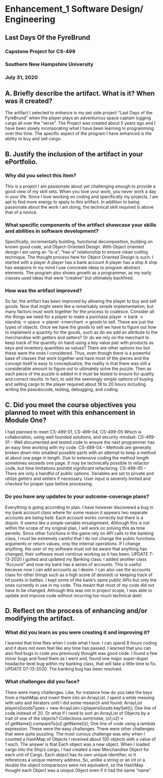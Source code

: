 # Enhancement_1 Software Design/ Engineering
## Last Days Of the FyreBrund
### Capstone Project for CS-499
### Southern New Hampshire University
### July 31, 2020

## A. Briefly describe the artifact. What is it? When was it created?
  The artifact I selected to enhance is my pet side project “Last Days of the FyreBrund” when the player plays an adventurous space captain lugging cargo all over the “verse”. The  Project was created about 5 years ago and I have been slowly incorporating what I have been learning in programming over this time.
	The specific aspect of the program I have enhanced is the ability to buy and sell cargo. 
## B. Justify the inclusion of the artifact in your ePortfolio. 
### Why did you select this item? 
  This is a project I am passionate about yet challenging enough to provide a good view of my skill sets. When you love your work, you never work a day in your life. Since I love working on coding and specifically my projects, I am apt to find more energy to apply to this artifact. In addition to being passionate about the work I am doing, the technical skill required is above that of a novice. 
### What specific components of the artifact showcase your skills and abilities in software development? 
  Specifically, incrementally building, functional decomposition, building on known good code, and Object-Oriented Design. With Object oriented design I am using an “is-a”, “has-a” relationship to ensure clean coding technique. 
The thought process here for Object Oriented Design is such:
I started with a player
A player has a bank account
A player has a ship 
A ship has weapons 
In my mind I use concreate ideas to program abstract elements.
The program also shows growth as a programmer, as my early classes used ideas that were ”creative” but ultimately backfired. 
### How was the artifact improved?
  So far, the artifact has been improved by allowing the player to buy and sell goods. Now that might seem like a remarkably simple implementation, but many factors must work together for the process to coalesce. Consider all the things we need for a player to make a purchase 
  player -> bank -> starship -> space -> planet ->merchant -> goods to sell. 
  These are just the types of objects. Once we have the goods to sell we have to figure out how to implement a quantity for the goods, such as do we add an attribute to the merchandise with getters and setters? Or do we rely on the merchant to keep track of the quantity on hand using a key value pair with products as keys and inventory quantities as values? There are other options too but these were the ones I considered. 
	Thus, even though there is a powerful base of classes that work together and have most of the pieces and the concept itself is easy to conceptualize, the reality is that there was still a considerable amount to figure out to ultimately solve the puzzle. Then as each piece of the puzzle is added in it must be tested to ensure for quality and correct results. In fact, to add the seemingly simple options of buying and selling cargo to the player required about 18 to 20 hours including writing the pseudocode, testing, debugging, and coding. 
## C. Did you meet the course objectives you planned to meet with this enhancement in Module One? 
I had planned to meet CS-499-01, CS-499-04, CS-499-05 Which is collaboration, using well founded solutions, and security mindset. 
CS-499-01 – Well documented and tested code to ensure the next programmer has an easy time working with my code. 
CS-499-04 – Methods are generally broken down into smallest possible parts with an attempt to keep a method at about one page in length. Due to extensive coding the method length sometimes exceeds one page. It may be technically possible to refactor code, but time limitations prohibit significant refactoring. 
CS-499-05 – There are only a handful of public options. Variables are set to private and utilize getters and setters if necessary. User input is severely limited and checked for proper type before processing. 
### Do you have any updates to your outcome-coverage plans?
Everything is going according to plan. I have however discovered a bug in my bank account class where for some reason it appears two separate accounts are being held. Each account works correctly but there is a disjoin. It seems like a simple variable misalignment. Although this is not within the scope of my original plan, I will work on solving this as time permits. Since other functions in the game rely on API calls to the banking class, I must be extremely careful that I do not change the public functions arguments or return values, only the internal operations. If I change anything, the user of my software must not be aware that anything has changed, their software must continue working as it has been. 
UPDATE 7-13-2020 I gutted and updated my Banking class. I added another class “Account” and now my bank has a series of accounts. This is useful because now I can add accounts as I desire. I can also use the accounts class for other things such as a high score (if desired) or keeping track of hit points in battles. I kept some of the bank’s same public APIs but only the ones currently in use in my code. This meant that most of my code did not have to be changed. Although this was not in project scope, I was able to update and improve code without incurring too much technical debt. 
## D. Reflect on the process of enhancing and/or modifying the artifact. 
### What did you learn as you were creating it and improving it? 
  I learned that time flies when I code what I love. I can spend 8 hours coding and it does not even feel like any time has passed. I learned that you can also find bugs in code you previously thought was good code. I found a few minor bugs and fixed them as I went and, found one major super-duper headache level bug within my banking class, that will take a little time to fix. 
	UPDATE 07-13-2020. The banking bug has been resolved. 
### What challenges did you face?
There were many challenges. Like, for instance how do you take the keys from a HashMap and insert them into an ArrayList. I spent a while messing with sets and iterators until I did some research and found:
ArrayList<String> playersGoodsTypes = new ArrayList<>(playersGoods.keySet());
One line of code instead of 20. 
	Or what if I need to sort an ArrayList of Objects by a trait of one of the objects?
Collections.sort(mdse, (o1,o2)-> o1.getName().compareTo(o2.getName()));
One line of code using a lambda expression. 
These were the easy challenges. There were other challenges that were quite puzzling. The most curious challenge was why when I counted a HashMap of Objects I received about 100 objects with a value of 1 each. The answer is that Each object was a new object. When I loaded cargo into the Ship’s cargo, I had created a new Merchandise Object for each unit of Cargo. Each object has its own unique identifier, or it references a unique memory address. So, unlike a string or an int or a double the object comparisons were not equivalent, so the HashMap thought each Object was a unique Object even if it had the same “name”. 

